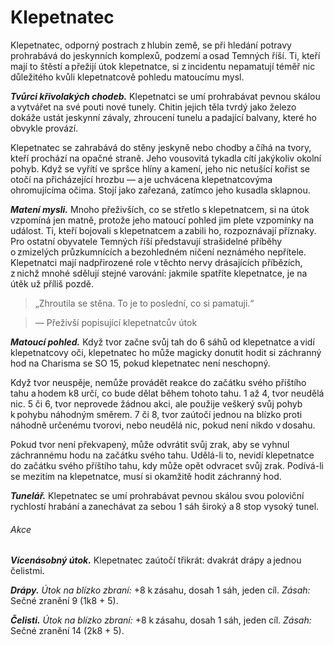 # Klepetnatec
  
Klepetnatec, odporný postrach z hlubin země, se při hledání potravy prohrabává do jeskynních komplexů, podzemí a osad Temných říší. Ti, kteří mají to štěstí a přežijí útok klepetnatce, si z incidentu nepamatují téměř nic důležitého kvůli klepetnatcově pohledu matoucímu mysl.
  
***Tvůrci křivolakých chodeb.*** Klepetnatci se umí prohrabávat pevnou skálou a vytvářet na své pouti nové tunely. Chitin jejich těla tvrdý jako železo dokáže ustát jeskynní závaly, zhroucení tunelu a padající balvany, které ho obvykle provází.
  
Klepetnatec se zahrabává do stěny jeskyně nebo chodby a číhá na tvory, kteří prochází na opačné straně. Jeho vousovitá tykadla cítí jakýkoliv okolní pohyb. Když se vyřítí ve spršce hlíny a kamení, jeho nic netušící kořist se otočí na přicházející hrozbu — a je uchvácena klepetnatcovýma ohromujícíma očima. Stojí jako zařezaná, zatímco jeho kusadla sklapnou.
  
***Matení mysli.*** Mnoho přeživších, co se střetlo s klepetnatcem, si na útok vzpomíná jen matně, protože jeho matoucí pohled jim plete vzpomínky na událost. Ti, kteří bojovali s klepetnatcem a zabili ho, rozpoznávají příznaky. Pro ostatní obyvatele Temných říší představují strašidelné příběhy o zmizelých průzkumnících a bezohledném ničení neznámého nepřítele. Klepetnatci mají nadpřirozené role v těchto nervy drásajících příbězích, z nichž mnohé sdělují stejné varování: jakmile spatříte klepetnatce, je na útěk už příliš pozdě.

> „Zhroutila se stěna. To je to poslední, co si pamatuji.“
  
> — Přeživší popisující  klepetnatcův útok

<Monster 
    title="Klepetnatec"
    subtitle="Velká obluda, chaotické zlo"
    armor-class="18 (přirozená zbroj)"
    hit-points="93 (11k10 + 33)"
    speed="6 sáhů, hrabání 4 sáhy"
    str="20 (+5)"
    dex="13 (+1)"
    con="16 (+3)"
    int="9 (-1)"
    wis="10 (+0)"
    cha="10 (+0)"
    saving-throws=""
    skills=""
    damage-vulnerabilities=""
    damage-resistances=""
    damage-immunities=""
    condition-immunities=""
    senses="vidění ve tmě 24 sáhů, citlivost na otřesy 12 sáhů, pasivní Vnímání 10"
    languages="klepetnatština"
    challenge="5 (1 800 ZK)"
    >

***Matoucí pohled.*** Když tvor začne svůj tah do 6 sáhů od klepetnatce a vidí klepetnatcovy oči, klepetnatec ho může magicky donutit hodit si záchranný hod na Charisma se SO 15, pokud klepetnatec není neschopný.
  
Když tvor neuspěje, nemůže provádět reakce do začátku svého příštího tahu a hodem k8 určí, co bude dělat během tohoto tahu. 1 až 4, tvor neudělá nic. 5 či 6, tvor neprovede žádnou akci, ale použije veškerý svůj pohyb k pohybu náhodným směrem. 7 či 8, tvor zaútočí jednou na blízko proti náhodně určenému tvorovi, nebo neudělá nic, pokud není nikdo v dosahu.
  
Pokud tvor není překvapený, může odvrátit svůj zrak, aby se vyhnul záchrannému hodu na začátku svého tahu. Udělá-li to, nevidí klepetnatce do začátku svého příštího tahu, kdy může opět odvracet svůj zrak. Podívá-li se mezitím na klepetnatce, musí si okamžitě hodit záchranný hod.
  
***Tunelář.*** Klepetnatec se umí prohrabávat pevnou skálou svou poloviční rychlostí hrabání a zanechávat za sebou 1 sáh široký a 8 stop vysoký tunel.
  
###### Akce
  
***Vícenásobný útok.*** Klepetnatec zaútočí třikrát: dvakrát drápy a jednou čelistmi.
  
***Drápy.*** *Útok na blízko zbraní:* +8 k zásahu, dosah 1 sáh, jeden cíl. *Zásah:* Sečné zranění 9 (1k8 + 5).
  
***Čelisti.*** *Útok na blízko zbraní:* +8 k zásahu, dosah 1 sáh, jeden cíl. *Zásah:* Sečné zranění 14 (2k8 + 5).

</Monster> 
